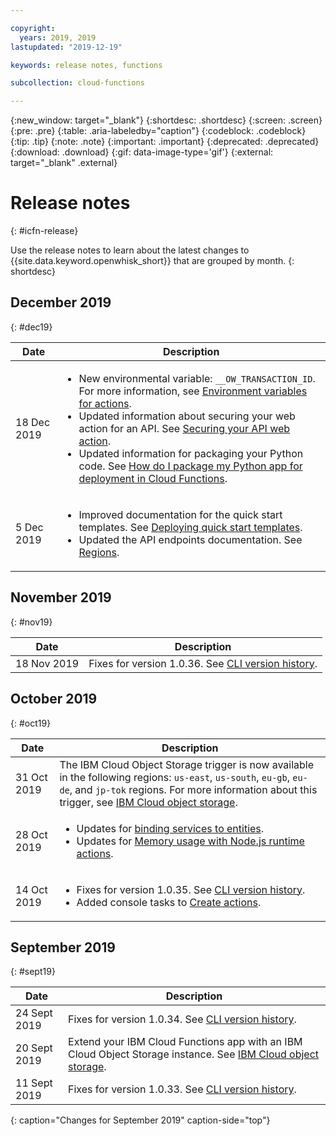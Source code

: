 ```yaml
---

copyright:
  years: 2019, 2019
lastupdated: "2019-12-19"

keywords: release notes, functions

subcollection: cloud-functions

---
```


{:new_window: target="_blank"}
{:shortdesc: .shortdesc}
{:screen: .screen}
{:pre: .pre}
{:table: .aria-labeledby="caption"}
{:codeblock: .codeblock}
{:tip: .tip}
{:note: .note}
{:important: .important}
{:deprecated: .deprecated}
{:download: .download}
{:gif: data-image-type='gif'}
{:external: target="_blank" .external}

# Release notes
{: #icfn-release}

Use the release notes to learn about the latest changes to {{site.data.keyword.openwhisk_short}} that are grouped by month.
{: shortdesc}

## December 2019
{: #dec19}

| Date | Description |
| --------- | -------- |
| 18 Dec 2019 | <ul><li>New environmental variable: `__OW_TRANSACTION_ID`. For more information, see [Environment variables for actions](/docs/openwhisk?topic=cloud-functions-actions#actions_envvars).</li><li>Updated information about securing your web action for an API. See [Securing your API web action](/docs/openwhisk?topic=cloud-functions-apigateway#api_secure).</li><li>Updated information for packaging your Python code. See [How do I package my Python app for deployment in Cloud Functions](/docs/openwhisk?topic=cloud-functions-prep#how_to_package_python).</li></ul> |
| 5 Dec 2019 | <ul><li>Improved documentation for the quick start templates. See [Deploying quick start templates](/docs/openwhisk?topic=cloud-functions-templates).</li><li>Updated the API endpoints documentation. See [Regions](/docs/openwhisk?topic=cloud-functions-cloudfunctions_regions).</li></ul> |

## November 2019
{: #nov19}

| Date | Description |
| --------- | -------- |
| 18 Nov 2019 | Fixes for version 1.0.36. See [CLI version history](/docs/openwhisk?topic=cloud-functions-cli_versions). |

## October 2019
{: #oct19}

| Date | Description |
| --------- | -------- |
| 31 Oct 2019 | The IBM Cloud Object Storage trigger is now available in the following regions: `us-east`, `us-south`, `eu-gb`, `eu-de`, and `jp-tok` regions. For more information about this trigger, see [IBM Cloud object storage](/docs/openwhisk?topic=cloud-functions-pkg_obstorage). |
| 28 Oct 2019 | <ul><li>Updates for [binding services to entities](/docs/openwhisk?topic=cloud-functions-services).</li><li>Updates for [Memory usage with Node.js runtime actions](/docs/openwhisk?topic=cloud-functions-test#memory_usage).</li></ul> |
| 14 Oct 2019 | <ul><li>Fixes for version 1.0.35. See [CLI version history](/docs/openwhisk?topic=cloud-functions-cli_versions).</li><li>Added console tasks to [Create actions](/docs/openwhisk?topic=cloud-functions-actions).</li></ul> |

## September 2019
{: #sept19}

| Date | Description |
| --------- | -------- |
| 24 Sept 2019 | Fixes for version 1.0.34. See [CLI version history](/docs/openwhisk?topic=cloud-functions-cli_versions). |
| 20 Sept 2019 |  Extend your IBM Cloud Functions app with an IBM Cloud Object Storage instance. See [IBM Cloud object storage](/docs/openwhisk?topic=cloud-functions-pkg_obstorage). |
| 11 Sept 2019 | Fixes for version 1.0.33. See [CLI version history](/docs/openwhisk?topic=cloud-functions-cli_versions). |
{: caption="Changes for September 2019" caption-side="top"}
